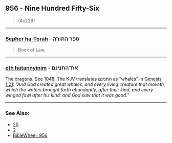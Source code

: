 ## 956 - Nine Hundred Fifty-Six
> (4x239)

---

### [Sepher ha-Torah](/keys/SPR.HThVRH) - ספר התורה
> Book of Law.

---

### [eth hatannyinim](/keys/ATh-HThNINM) - את־התנינם
The dragons. See [1048](1048). The KJV translates התנינם as "whales" in [Genesis 1:21](https://biblehub.com/genesis/1-21.htm): *"And God created great whales, and every living creature that moveth, which the waters brought forth abundantly, after their kind, and every winged fowl after his kind: and God saw that it was good."*

---

### See Also:

- [20](20)
- [2](2)
- [BibleWheel: 956](https://www.biblewheel.com//GR/GR_Database.php?Gem_Number=956)
